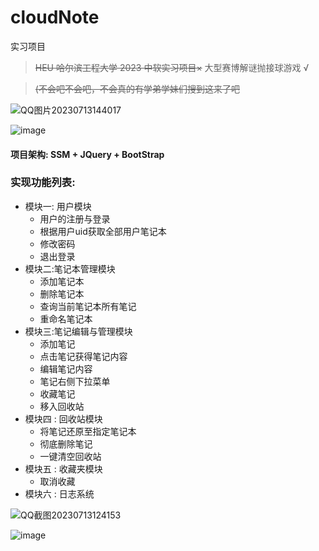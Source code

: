 # cloudNote
实习项目

> ~~HEU 哈尔滨工程大学 2023 中软实习项目×~~  大型赛博解谜抛接球游戏 √

> ~~(不会吧不会吧，不会真的有学弟学妹们搜到这来了吧~~

![QQ图片20230713144017](https://github.com/ewoifuoi/cloudNote/assets/47176322/d70ac495-39e1-43e1-b9ae-820d36b7b558)

![image](https://github.com/ewoifuoi/cloudNote/assets/47176322/2743505d-aca7-491f-876f-a852aa20aab8)

#### 项目架构: SSM + JQuery + BootStrap

### 实现功能列表:
- 模块一: 用户模块
  - 用户的注册与登录 
  - 根据用户uid获取全部用户笔记本
  - 修改密码
  - 退出登录 
- 模块二:笔记本管理模块
  - 添加笔记本
  - 删除笔记本
  - 查询当前笔记本所有笔记
  - 重命名笔记本
- 模块三:笔记编辑与管理模块
  - 添加笔记
  - 点击笔记获得笔记内容
  - 编辑笔记内容
  - 笔记右侧下拉菜单
  - 收藏笔记
  - 移入回收站
- 模块四 : 回收站模块
  - 将笔记还原至指定笔记本
  - 彻底删除笔记
  - 一键清空回收站
- 模块五 : 收藏夹模块
  - 取消收藏
- 模块六 : 日志系统

![QQ截图20230713124153](https://github.com/ewoifuoi/cloudNote/assets/47176322/6993ae59-e35c-4c9e-8cf5-173fd7a6c75e)

![image](https://github.com/ewoifuoi/cloudNote/assets/47176322/ca6ec950-3088-496d-a399-8b8e42bf14bd)



